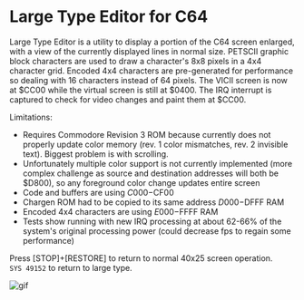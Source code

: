 # Large Type Editor for C64 #

Large Type Editor is a utility to display a portion of the C64 screen enlarged, with a view of the currently displayed lines in normal size.  PETSCII graphic block characters are used to draw a character's 8x8 pixels in a 4x4 character grid.  Encoded 4x4 characters are pre-generated for performance so dealing with 16 characters instead of 64 pixels.  The VICII screen is now at $CC00 while the virtual screen is still at $0400.  The IRQ interrupt is captured to check for video changes and paint them at $CC00.  

Limitations:

* Requires Commodore Revision 3 ROM because currently does not properly update color memory (rev. 1 color mismatches, rev. 2 invisible text).  Biggest problem is with scrolling.
* Unfortunately multiple color support is not currently implemented (more complex challenge as source and destination addresses will both be $D800), so any foreground color change updates entire screen
* Code and buffers are using $C000-$CF00
* Chargen ROM had to be copied to its same address $D000-$DFFF RAM
* Encoded 4x4 characters are using $E000-$FFFF RAM 
* Tests show running with new IRQ processing at about 62-66% of the system's original processing power (could decrease fps to regain some performance)

Press [STOP]+[RESTORE] to return to normal 40x25 screen operation.   
```SYS 49152``` to return to large type.

![gif](large-type-blink-1080.gif)